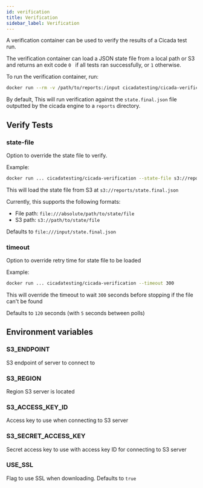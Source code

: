 ```yaml
---
id: verification
title: Verification
sidebar_label: Verification
---
```


A verification container can be used to verify the results of a Cicada test run.

The verification container can load a JSON state file from a local path or S3
and returns an exit code `0 ` if all tests ran successfully, or `1` otherwise.

To run the verification container, run:

```bash
docker run --rm -v /path/to/reports:/input cicadatesting/cicada-verification
```

By default, This will run verification against the `state.final.json` file
outputted by the cicada engine to a `reports` directory.

## Verify Tests

### state-file

Option to override the state file to verify.

Example:

```bash
docker run ... cicadatesting/cicada-verification --state-file s3://reports/state.final.json
```

This will load the state file from S3 at `s3://reports/state.final.json`

Currently, this supports the following formats:

* File path: `file:///absolute/path/to/state/file`
* S3 path: `s3://path/to/state/file`

Defaults to `file:///input/state.final.json`

### timeout

Option to override retry time for state file to be loaded

Example:

```bash
docker run ... cicadatesting/cicada-verification --timeout 300
```

This will override the timeout to wait `300` seconds before stopping if the
file can't be found

Defaults to `120` seconds (with `5` seconds between polls)

## Environment variables

### S3_ENDPOINT

S3 endpoint of server to connect to

### S3_REGION

Region S3 server is located

### S3_ACCESS_KEY_ID

Access key to use when connecting to S3 server

### S3_SECRET_ACCESS_KEY

Secret access key to use with access key ID for connecting to S3 server

### USE_SSL

Flag to use SSL when downloading. Defaults to `true`
